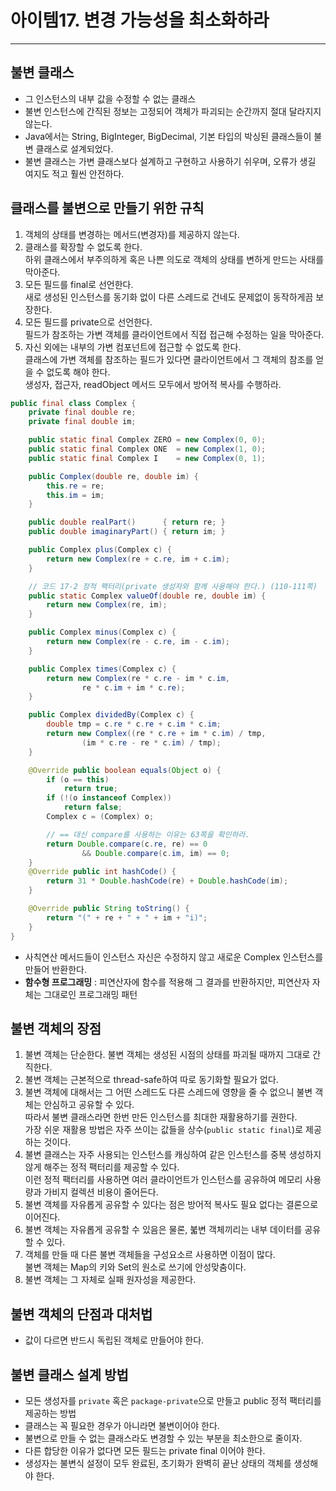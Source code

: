 # 아이템17. 변경 가능성을 최소화하라
---
## 불변 클래스
- 그 인스턴스의 내부 값을 수정할 수 없는 클래스
- 불변 인스턴스에 간직된 정보는 고정되어 객체가 파괴되는 순간까지 절대 달라지지 않는다.
- Java에서는 String, BigInteger, BigDecimal, 기본 타입의 박싱된 클래스들이 불변 클래스로 설계되었다.
- 불변 클래스는 가변 클래스보다 설계하고 구현하고 사용하기 쉬우며, 오류가 생길 여지도 적고 훨씬 안전하다.

## 클래스를 불변으로 만들기 위한 규칙
1. 객체의 상태를 변경하는 메서드(변경자)를 제공하지 않는다.
2. 클래스를 확장할 수 없도록 한다.  
  하위 클래스에서 부주의하게 혹은 나쁜 의도로 객체의 상태를 변하게 만드는 사태를 막아준다.
3. 모든 필드를 final로 선언한다.  
  새로 생성된 인스턴스를 동기화 없이 다른 스레드로 건네도 문제없이 동작하게끔 보장한다.
4. 모든 필드를 private으로 선언한다.  
  필드가 참조하는 가변 객체를 클라이언트에서 직접 접근해 수정하는 일을 막아준다.
5. 자신 외에는 내부의 가변 컴포넌트에 접근할 수 없도록 한다.  
  클래스에 가변 객체를 참조하는 필드가 있다면 클라이언트에서 그 객체의 참조를 얻을 수 없도록 해야 한다.  
  생성자, 접근자, readObject 메서드 모두에서 방어적 복사를 수행하라.

``` java
public final class Complex {
    private final double re;
    private final double im;

    public static final Complex ZERO = new Complex(0, 0);
    public static final Complex ONE  = new Complex(1, 0);
    public static final Complex I    = new Complex(0, 1);

    public Complex(double re, double im) {
        this.re = re;
        this.im = im;
    }

    public double realPart()      { return re; }
    public double imaginaryPart() { return im; }

    public Complex plus(Complex c) {
        return new Complex(re + c.re, im + c.im);
    }

    // 코드 17-2 정적 팩터리(private 생성자와 함께 사용해야 한다.) (110-111쪽)
    public static Complex valueOf(double re, double im) {
        return new Complex(re, im);
    }

    public Complex minus(Complex c) {
        return new Complex(re - c.re, im - c.im);
    }

    public Complex times(Complex c) {
        return new Complex(re * c.re - im * c.im,
                re * c.im + im * c.re);
    }

    public Complex dividedBy(Complex c) {
        double tmp = c.re * c.re + c.im * c.im;
        return new Complex((re * c.re + im * c.im) / tmp,
                (im * c.re - re * c.im) / tmp);
    }

    @Override public boolean equals(Object o) {
        if (o == this)
            return true;
        if (!(o instanceof Complex))
            return false;
        Complex c = (Complex) o;

        // == 대신 compare를 사용하는 이유는 63쪽을 확인하라.
        return Double.compare(c.re, re) == 0
                && Double.compare(c.im, im) == 0;
    }
    @Override public int hashCode() {
        return 31 * Double.hashCode(re) + Double.hashCode(im);
    }

    @Override public String toString() {
        return "(" + re + " + " + im + "i)";
    }
}
```
- 사칙연산 메서드들이 인스턴스 자신은 수정하지 않고 새로운 Complex 인스턴스를 만들어 반환한다.
- **함수형 프로그래밍** : 피연산자에 함수를 적용해 그 결과를 반환하지만, 피연산자 자체는 그대로인 프로그래밍 패턴

## 불변 객체의 장점
1. 불변 객체는 단순한다. 불변 객체는 생성된 시점의 상태를 파괴될 때까지 그대로 간직한다.
2. 불변 객체는 근본적으로 thread-safe하여 따로 동기화할 필요가 없다.
3. 불변 객체에 대해서는 그 어떤 스레드도 다른 스레드에 영향을 줄 수 없으니 불변 객체는 안심하고 공유할 수 있다.  
  따라서 불변 클래스라면 한번 만든 인스턴스를 최대한 재활용하기를 권한다.  
  가장 쉬운 재활용 방법은 자주 쓰이는 값들을 상수(`public static final`)로 제공하는 것이다.
4. 불변 클래스는 자주 사용되는 인스턴스를 캐싱하여 같은 인스턴스를 중복 생성하지 않게 해주는 정적 팩터리를 제공할 수 있다.  
  이런 정적 팩터리를 사용하면 여러 클라이언트가 인스턴스를 공유하여 메모리 사용량과 가비지 컬렉션 비용이 줄어든다.
5. 불변 객체를 자유롭게 공유할 수 있다는 점은 방어적 복사도 필요 없다는 결론으로 이어진다.
6. 불변 객체는 자유롭게 공유할 수 있음은 물론, 붋변 객체끼리는 내부 데이터를 공유할 수 있다.
7. 객체를 만들 때 다른 불변 객체들을 구성요소르 사용하면 이점이 많다.  
  불변 객체는 Map의 키와 Set의 원소로 쓰기에 안성맞춤이다.
8. 불변 객체는 그 자체로 실패 원자성을 제공한다.

## 불변 객체의 단점과 대처법
- 값이 다르면 반드시 독립된 객체로 만들어야 한다.

## 불변 클래스 설계 방법
- 모든 생성자를 `private` 혹은 `package-private`으로 만들고 public 정적 팩터리를 제공하는 방법
- 클래스는 꼭 필요한 경우가 아니라면 불변이어야 한다.
- 불변으로 만들 수 없는 클래스라도 변경할 수 있는 부분을 최소한으로 줄이자.
- 다른 합당한 이유가 없다면 모든 필드는 private final 이어야 한다.
- 생성자는 불변식 설정이 모두 완료된, 초기화가 완벽히 끝난 상태의 객체를 생성해야 한다.
